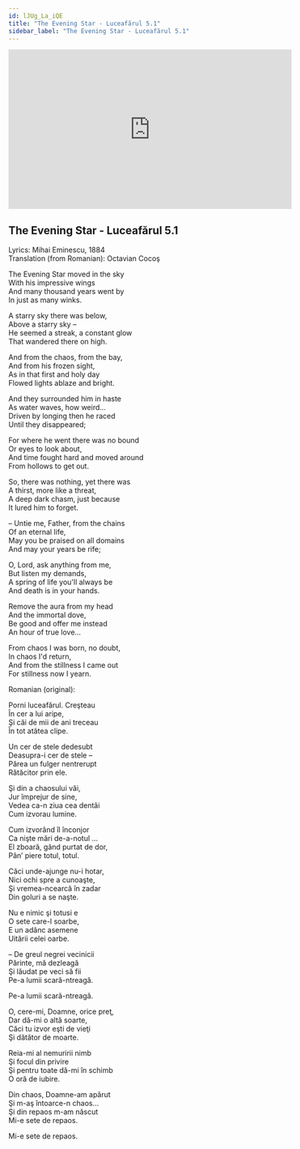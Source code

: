 ```yaml
---
id: lJUg_La_iQE
title: "The Evening Star - Luceafărul 5.1"
sidebar_label: "The Evening Star - Luceafărul 5.1"
---
```


<div class="video-float-container">
  <iframe
    width="560"
    height="315"
    src="https://www.youtube.com/embed/lJUg_La_iQE"
    title="YouTube video player"
    frameborder="0"
    allow="accelerometer; autoplay; clipboard-write; encrypted-media; gyroscope; picture-in-picture; web-share"
    referrerpolicy="strict-origin-when-cross-origin"
    allowfullscreen
  ></iframe>
</div>

## The Evening Star - Luceafărul 5.1

Lyrics: Mihai Eminescu, 1884  
Translation (from Romanian): Octavian Cocoş

The Evening Star moved in the sky  
With his impressive wings  
And many thousand years went by  
In just as many winks.

A starry sky there was below,  
Above a starry sky –  
He seemed a streak, a constant glow  
That wandered there on high.

And from the chaos, from the bay,  
And from his frozen sight,  
As in that first and holy day  
Flowed lights ablaze and bright.

And they surrounded him in haste  
As water waves, how weird...  
Driven by longing then he raced  
Until they disappeared;

For where he went there was no bound  
Or eyes to look about,  
And time fought hard and moved around  
From hollows to get out.

So, there was nothing, yet there was  
A thirst, more like a threat,  
A deep dark chasm, just because  
It lured him to forget.

– Untie me, Father, from the chains  
Of an eternal life,  
May you be praised on all domains  
And may your years be rife;

O, Lord, ask anything from me,  
But listen my demands,  
A spring of life you'll always be  
And death is in your hands.

Remove the aura from my head  
And the immortal dove,  
Be good and offer me instead  
An hour of true love...

From chaos I was born, no doubt,  
In chaos I'd return,  
And from the stillness I came out  
For stillness now I yearn.

Romanian (original):

Porni luceafărul. Creşteau  
În cer a lui aripe,  
Şi căi de mii de ani treceau  
În tot atâtea clipe.

Un cer de stele dedesubt  
Deasupra-i cer de stele –  
Părea un fulger nentrerupt  
Rătăcitor prin ele.

Şi din a chaosului văi,  
Jur împrejur de sine,  
Vedea ca-n ziua cea dentâi  
Cum izvorau lumine.

Cum izvorând îl înconjor  
Ca nişte mări de-a-notul …  
El zboară, gând purtat de dor,  
Pân’ piere totul, totul.

Căci unde-ajunge nu-i hotar,  
Nici ochi spre a cunoaşte,  
Şi vremea-ncearcă în zadar  
Din goluri a se naşte.

Nu e nimic şi totusi e  
O sete care-l soarbe,  
E un adânc asemene  
Uitării celei oarbe.

– De greul negrei vecinicii  
Părinte, mă dezleagă  
Şi lăudat pe veci să fii  
Pe-a lumii scară-ntreagă.

Pe-a lumii scară-ntreagă.

O, cere-mi, Doamne, orice preţ,  
Dar dă-mi o altă soarte,  
Căci tu izvor eşti de vieţi  
Şi dătător de moarte.

Reia-mi al nemuririi nimb  
Şi focul din privire  
Şi pentru toate dă-mi în schimb  
O oră de iubire.

Din chaos, Doamne-am apărut  
Şi m-aş întoarce-n chaos…  
Şi din repaos m-am născut  
Mi-e sete de repaos.

Mi-e sete de repaos.
